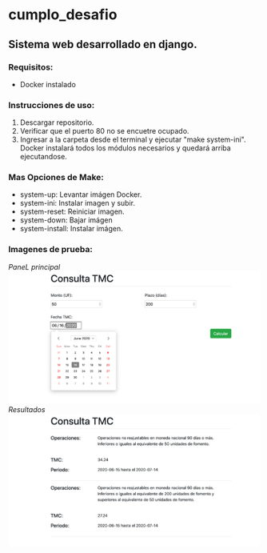 # cumplo_desafio
## Sistema web desarrollado en django. 

### Requisitos:

- Docker instalado

### Instrucciones de uso:

1. Descargar repositorio. <br/>
2. Verificar que el puerto 80 no se encuetre ocupado. <br/>
3. Ingresar a la carpeta desde el terminal y ejecutar "make system-ini". Docker instalará todos los módulos necesarios y quedará arriba ejecutandose.<br/>

### Mas Opciones de Make:
- system-up: Levantar imágen Docker.
- system-ini: Instalar imagen y subir.
- system-reset: Reiniciar imagen.
- system-down: Bajar imágen
- system-install: Instalar imágen.<br/>

### Imagenes de prueba:
*PaneL principal*
<img src="/others/1.png" />
<br/>
*Resultados*
<img src="/others/2.png" /><br/>